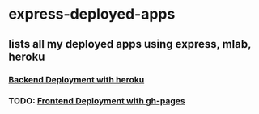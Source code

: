 # express-deployed-apps

## lists all my deployed apps using express, mlab, heroku 

### [Backend Deployment with heroku](https://quiet-beyond-62095.herokuapp.com/)

### TODO: [Frontend Deployment with gh-pages]()

